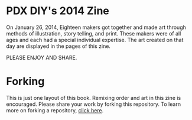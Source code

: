 PDX DIY's 2014 Zine
========

On January 26, 2014, Eighteen makers got together and made art through methods of illustration, story telling, and print. These makers were of all ages and each had a special individual expertise. The art created on that day are displayed in the pages of this zine.


PLEASE ENJOY AND SHARE.


Forking
========
This is just one layout of this book. Remixing order and art in this zine is encouraged. Please share your work by forking this repository. To learn more on forking a repository, [click here](https://help.github.com/articles/fork-a-repo).
